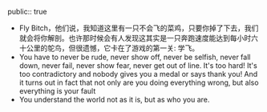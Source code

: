 public:: true

- Fly Bitch，他们说，我知道这里有一只不会飞的菜鸡，只要你掉了下去，我们就会将你解剖。也许那时候会有人发现这其实是一只奔跑速度能达到每小时六十公里的鸵鸟，但很遗憾，它卡在了游戏的第一关: 学飞。
- You have to never be rude, never show off, never be selfish, never fall down, never fail, never show fear, never get out of line. It's too hard! It's too contradictory and nobody gives you a medal or says thank you! And it turns out in fact that not only are you doing everything wrong, but also everything is your fault
- You understand the world not as it is, but as who you are.